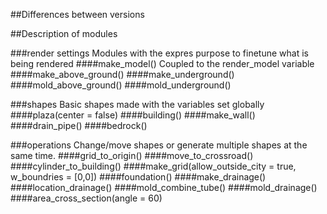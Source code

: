 
##Differences between versions

##Description of modules

###render settings
Modules with the expres purpose to finetune what is being rendered
####make\_model() 
Coupled to the render\_model variable
####make\_above\_ground() 
####make\_underground() 
####mold\_above\_ground() 
####mold\_underground() 

###shapes
Basic shapes made with the variables set globally
####plaza(center = false) 
####building() 
####make\_wall() 
####drain\_pipe() 
####bedrock() 

###operations
Change/move shapes or generate multiple shapes at the same time.
####grid\_to\_origin() 
####move\_to\_crossroad() 
####cylinder\_to\_building() 
####make\_grid(allow\_outside\_city = true, w\_boundries = [0,0]) 
####foundation() 
####make\_drainage() 
####location\_drainage() 
####mold\_combine\_tube() 
####mold\_drainage() 
####area\_cross\_section(angle = 60) 
